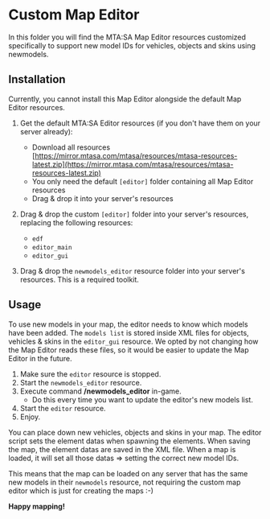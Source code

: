 # Custom Map Editor

In this folder you will find the MTA:SA Map Editor resources customized specifically to support new model IDs for vehicles, objects and skins using newmodels.

## Installation

Currently, you cannot install this Map Editor alongside the default Map Editor resources.

1. Get the default MTA:SA Editor resources (if you don't have them on your server already):
    * Download all resources [https://mirror.mtasa.com/mtasa/resources/mtasa-resources-latest.zip](https://mirror.mtasa.com/mtasa/resources/mtasa-resources-latest.zip)
    * You only need the default `[editor]` folder containing all Map Editor resources
    * Drag & drop it into your server's resources

2. Drag & drop the custom `[editor]` folder into your server's resources, replacing the following resources:
    * `edf`
    * `editor_main`
    * `editor_gui`

3. Drag & drop the `newmodels_editor` resource folder into your server's resources. This is a required toolkit.

## Usage

To use new models in your map, the editor needs to know which models have been added. The `models list` is stored inside XML files for objects, vehicles & skins in the `editor_gui` resource. We opted by not changing how the Map Editor reads these files, so it would be easier to update the Map Editor in the future.

1. Make sure the `editor` resource is stopped.
2. Start the `newmodels_editor` resource.
3. Execute command **/newmodels_editor** in-game.
   * Do this every time you want to update the editor's new models list.
4. Start the `editor` resource.
5. Enjoy.

You can place down new vehicles, objects and skins in your map. The editor script sets the element datas when spawning the elements.
When saving the map, the element datas are saved in the XML file. When a map is loaded, it will set all those datas => setting the correct new model IDs.

This means that the map can be loaded on any server that has the same new models in their `newmodels` resource, not requiring the custom map editor which is just for creating the maps :-)

**Happy mapping!**
